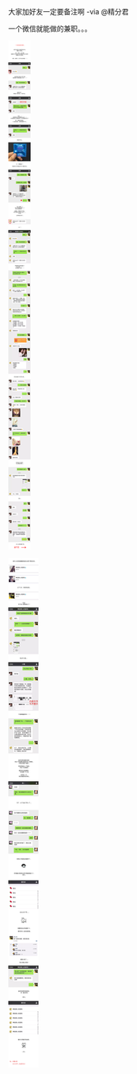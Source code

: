 大家加好友一定要备注啊  -via @精分君

一个微信就能做的兼职。。。

![0dbe5d7f70df42ddba798d619ec8f1d2.png](https://raw.githubusercontent.com/wxlzmt/cdn1/master/ext/qw/groups/10030/0dbe5d7f70df42ddba798d619ec8f1d2.png)

![7c4e11a563eb4eaebbebe95832547019.png](https://raw.githubusercontent.com/wxlzmt/cdn1/master/ext/qw/groups/10030/7c4e11a563eb4eaebbebe95832547019.png)
